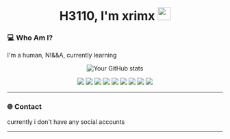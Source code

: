<h1 align="center">H3110, I'm xrimx <img src="https://media.giphy.com/media/hvRJCLFzcasrR4ia7z/giphy.gif" width="30px"></h1>





### 💻 Who Am I?

I'm a human, N!&&A, currently learning


<p align="center">
  <img src="https://github-readme-stats.vercel.app/api?username=xrimx&show_icons=true&hide_border=true&count_private=true&theme=radical" alt="Your GitHub stats">
</p>



<p align="center">
  <img src="https://img.shields.io/badge/-JavaScript-black?style=flat-square&logo=javascript&logoColor=white">
  <img src="https://img.shields.io/badge/-Python-black?style=flat-square&logo=python&logoColor=white">
  <img src="https://img.shields.io/badge/-React-black?style=flat-square&logo=react&logoColor=white">
  <img src="https://img.shields.io/badge/-Node.js-black?style=flat-square&logo=node.js&logoColor=white">
  <img src="https://img.shields.io/badge/-Docker-black?style=flat-square&logo=docker&logoColor=white">
  <img src="https://img.shields.io/badge/-Perl-black?style=flat-square&logo=perl&logoColor=white">
  <img src="https://img.shields.io/badge/-Rust-black?style=flat-square&logo=rust&logoColor=white">
  <img src="https://img.shields.io/badge/-Ruby-black?style=flat-square&logo=ruby&logoColor=white">
  <img src="https://img.shields.io/badge/-Golang-black?style=flat-square&logo=go&logoColor=white">
</p>

---

### 🌐 Contact

currently i don't have any social accounts

---

